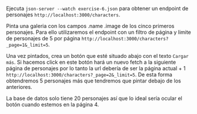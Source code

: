 Ejecuta `json-server --watch exercise-6.json` para obtener un endpoint de personajes `http://localhost:3000/characters`.

Pinta una galeria con los campos .name .image de los cinco primeros personajes. Para ello utilizaremos el endpoint con un filtro de página y limite de personajes de 5 por página `http://localhost:3000/characters?_page=1&_limit=5`.

Una vez pintados, crea un botón que esté situado abajo con el texto `Cargar más`. Si hacemos click en este botón hará un nuevo fetch a la siguiente página de personajes por lo tanto la url debería de ser la página actual + 1 `http://localhost:3000/characters?_page=2&_limit=5`. De esta forma obtendremos 5 personajes más que tendremos que pintar debajo de los anteriores.

La base de datos solo tiene 20 personajes así que lo ideal sería ocular el botón cuando estemos en la página 4.